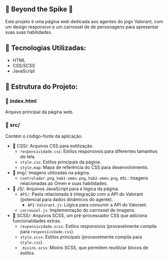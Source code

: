 ## 🔮 Beyond the Spike 🔮

Este projeto é uma página web dedicada aos agentes do jogo Valorant, com um design responsivo e um carrossel de de personagens para apresentar suas  suas habilidades. 

## 🎨 Tecnologias Utilizadas:

- HTML
- CSS/SCSS
- JavaScript

## 📁 Estrutura do Projeto:

### 📄 index.html

Arquivo principal da página web.

### 📁 src/

Contém o código-fonte da aplicação.

- 📁 CSS/: Arquivos CSS para estilização.
    - `responsividade.css`: Estilos responsivos para diferentes tamanhos de tela.
    - `style.css`: Estilos principais da página.
    - `style.map`: Mapa de referência do CSS para desenvolvimento.
- 📁 img/: Imagens utilizadas na página. 
    - `controlador.png`, `hab1-omen.png`, `hab2-omen.png`, etc.: Imagens relacionadas ao Omen e suas habilidades.
- 📁 JS/: Arquivos JavaScript para a lógica da página.
    - `API/`: Pasta relacionada à integração com a API do Valorant (potencial para dados dinâmicos do agente).
        - `API-Valorant.js`: Lógica para consumir a API do Valorant.
    - `carrousel.js`: Implementação do carrossel de imagens. 
- 📁 SCSS/: Arquivos SCSS, um pré-processador CSS que adiciona funcionalidades extras.
    - `responsividade.scss`: Estilos responsivos (provavelmente compila para `responsividade.css`).
    - `style.scss`: Estilos principais (provavelmente compila para `style.css`).
    - `_mixins.scss`: Mixins SCSS, que permitem reutilizar blocos de estilos.
